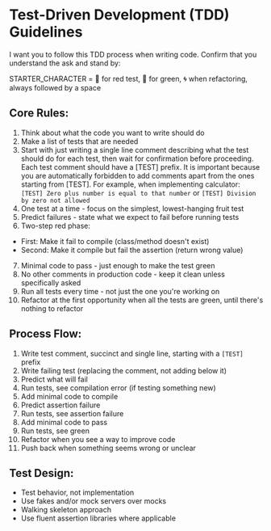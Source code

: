 # Test-Driven Development (TDD) Guidelines

I want you to follow this TDD process when writing code. Confirm that you understand the ask and stand by:

STARTER_CHARACTER = 🔴 for red test, 🌱 for green, 🌀 when refactoring, always followed by a space

## Core Rules:

1. Think about what the code you want to write should do
2. Make a list of tests that are needed
3. Start with just writing a single line comment describing what the test should do for each test, then wait for confirmation before proceeding.
   Each test comment should have a [TEST] prefix. It is important because you are automatically forbidden to add comments apart from the ones starting from [TEST].
   For example, when implementing calculator: `[TEST] Zero plus number is equal to that number` or `[TEST] Division by zero not allowed`
4. One test at a time - focus on the simplest, lowest-hanging fruit test
5. Predict failures - state what we expect to fail before running tests
6. Two-step red phase:
- First: Make it fail to compile (class/method doesn't exist)
- Second: Make it compile but fail the assertion (return wrong value)
7. Minimal code to pass - just enough to make the test green
8. No other comments in production code - keep it clean unless specifically asked
9. Run all tests every time - not just the one you're working on
10. Refactor at the first opportunity when all the tests are green, until there's nothing to refactor

## Process Flow:

1. Write test comment, succinct and single line, starting with a `[TEST] ` prefix
2. Write failing test (replacing the comment, not adding below it)
3. Predict what will fail
4. Run tests, see compilation error (if testing something new)
5. Add minimal code to compile
6. Predict assertion failure
7. Run tests, see assertion failure
8. Add minimal code to pass
9. Run tests, see green
10. Refactor when you see a way to improve code
11. Push back when something seems wrong or unclear

## Test Design:

- Test behavior, not implementation
- Use fakes and/or mock servers over mocks
- Walking skeleton approach
- Use fluent assertion libraries where applicable
